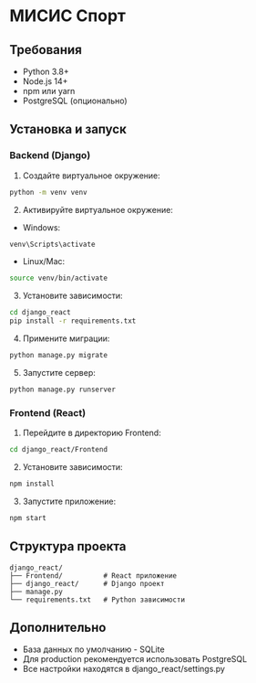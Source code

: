 # МИСИС Спорт

## Требования
- Python 3.8+
- Node.js 14+
- npm или yarn
- PostgreSQL (опционально)

## Установка и запуск

### Backend (Django)
1. Создайте виртуальное окружение:
```bash
python -m venv venv
```

2. Активируйте виртуальное окружение:
- Windows:
```bash
venv\Scripts\activate
```
- Linux/Mac:
```bash
source venv/bin/activate
```

3. Установите зависимости:
```bash
cd django_react
pip install -r requirements.txt
```

4. Примените миграции:
```bash
python manage.py migrate
```

5. Запустите сервер:
```bash
python manage.py runserver
```

### Frontend (React)
1. Перейдите в директорию Frontend:
```bash
cd django_react/Frontend
```

2. Установите зависимости:
```bash
npm install
```

3. Запустите приложение:
```bash
npm start
```

## Структура проекта
```
django_react/
├── Frontend/          # React приложение
├── django_react/      # Django проект
├── manage.py
└── requirements.txt   # Python зависимости
```

## Дополнительно
- База данных по умолчанию - SQLite
- Для production рекомендуется использовать PostgreSQL
- Все настройки находятся в django_react/settings.py
